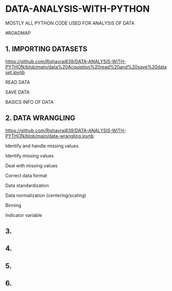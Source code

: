 # DATA-ANALYSIS-WITH-PYTHON

MOSTLY ALL PYTHON CODE USED FOR ANALYSIS OF DATA

#ROADMAP

## 1. IMPORTING DATASETS 

  https://github.com/Rishavraj839/DATA-ANALYSIS-WITH-PYTHON/blob/main/data%20Acquistion%20read%20and%20save%20dataset.ipynb
  
  READ DATA
  
  SAVE DATA
  
  BASICS INFO OF DATA


## 2. DATA WRANGLING

https://github.com/Rishavraj839/DATA-ANALYSIS-WITH-PYTHON/blob/main/data-wrangling.ipynb

Identify and handle missing values


Identify missing values


Deal with missing values


Correct data format


Data standardization


Data normalization (centering/scaling)


Binning


Indicator variable


## 3. 


## 4. 
## 5. 
## 6. 
